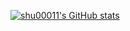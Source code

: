 [![shu00011's GitHub stats](https://github-readme-stats.vercel.app/api?username={shu00011}&theme=onedark&show_icons=true)](https://github.com/shu00011/github-readme-stats)
